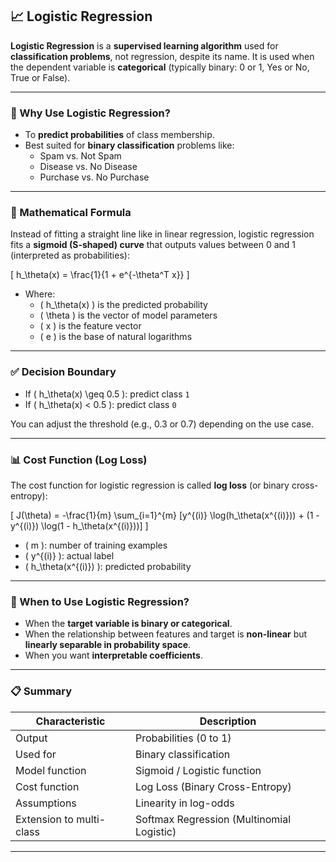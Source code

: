 ## 📈 Logistic Regression

**Logistic Regression** is a **supervised learning algorithm** used for **classification problems**, not regression, despite its name. It is used when the dependent variable is **categorical** (typically binary: 0 or 1, Yes or No, True or False).

---

### 🧠 Why Use Logistic Regression?

- To **predict probabilities** of class membership.
- Best suited for **binary classification** problems like:
  - Spam vs. Not Spam
  - Disease vs. No Disease
  - Purchase vs. No Purchase

---

### 🧮 Mathematical Formula

Instead of fitting a straight line like in linear regression, logistic regression fits a **sigmoid (S-shaped) curve** that outputs values between 0 and 1 (interpreted as probabilities):

\[
h_\theta(x) = \frac{1}{1 + e^{-\theta^T x}}
\]

- Where:
  - \( h_\theta(x) \) is the predicted probability
  - \( \theta \) is the vector of model parameters
  - \( x \) is the feature vector
  - \( e \) is the base of natural logarithms

---

### ✅ Decision Boundary

- If \( h_\theta(x) \geq 0.5 \): predict class `1`
- If \( h_\theta(x) < 0.5 \): predict class `0`

You can adjust the threshold (e.g., 0.3 or 0.7) depending on the use case.

---

### 📊 Cost Function (Log Loss)

The cost function for logistic regression is called **log loss** (or binary cross-entropy):

\[
J(\theta) = -\frac{1}{m} \sum_{i=1}^{m} [y^{(i)} \log(h_\theta(x^{(i)})) + (1 - y^{(i)}) \log(1 - h_\theta(x^{(i)}))]
\]

- \( m \): number of training examples
- \( y^{(i)} \): actual label
- \( h_\theta(x^{(i)}) \): predicted probability

---

### 📌 When to Use Logistic Regression?

- When the **target variable is binary or categorical**.
- When the relationship between features and target is **non-linear** but **linearly separable in probability space**.
- When you want **interpretable coefficients**.

---

### 📋 Summary

| Characteristic           | Description                             |
|--------------------------|-----------------------------------------|
| Output                   | Probabilities (0 to 1)                  |
| Used for                 | Binary classification                   |
| Model function           | Sigmoid / Logistic function             |
| Cost function            | Log Loss (Binary Cross-Entropy)        |
| Assumptions              | Linearity in log-odds                   |
| Extension to multi-class| Softmax Regression (Multinomial Logistic) |

---
